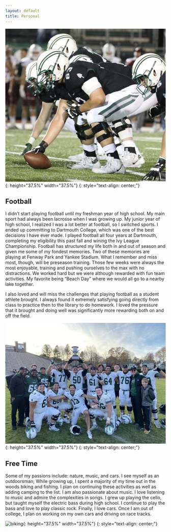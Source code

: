 ```yaml
---
layout: default
title: Personal
---
```


![colgate](/assets/img/colgate.jpg){:  height="37.5%" width="37.5%"}
{: style="text-align: center;"}

## Football
I didn’t start playing football until my freshman year of high school. My main sport had always been lacrosse when I was growing up. My junior year of high school, I realized I was a lot better at football, so I switched sports. I ended up committing to Dartmouth College, which was one of the best decisions I have ever made. I played football all four years at Dartmouth, completing my eligibility this past fall and wining the Ivy League Championship. Football has structured my life both in and out of season and given me some of my fondest memories. Two of these memories are playing at Fenway Park and Yankee Stadium. What I remember and miss most, though, will be preseason training. Those few weeks were always the most enjoyable, training and pushing ourselves to the max with no distractions. We worked hard but we were although rewarded with fun team activities. My favorite being “Beach Day” where we would all go to a nearby lake together. 

I also loved and will miss the challenges that playing football as a student athlete brought. I always found it extremely satisfying going directly from class to practice then to the library to do homework. I loved the pressure that it brought and doing well was significantly more rewarding both on and off the field. 


![championship](/assets/img/championship.JPG){:  height="37.5%" width="37.5%"}
{: style="text-align: center;"}

## Free Time
Some of my passions include: nature, music, and cars. I see myself as an outdoorsman; While growing up, I spent a majority of my time out in the woods biking and fishing. I plan on continuing these activities as well as adding camping to the list. I am also passionate about music. I love listening to music and admire the complexities in songs. I grew up playing the cello, but taught myself the electric bass during high school. I continue to play the bass and love to play classic rock. Finally, I love cars. Once I am out of college, I plan on working on my own cars and driving on race tracks. 

![biking](/assets/img/biking.HEIC){:  height="37.5%" width="37.5%"}
{: style="text-align: center;"}

